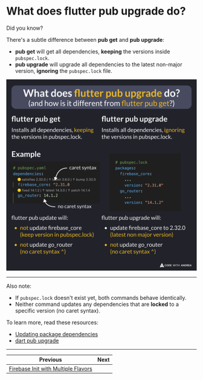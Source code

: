 # What does flutter pub upgrade do?

Did you know?

There's a subtle difference between **pub get** and **pub upgrade**:

- **pub get** will get all dependencies, **keeping** the versions inside `pubspec.lock`.
- **pub upgrade** will upgrade all dependencies to the latest non-major version, **ignoring** the `pubspec.lock` file.

![](202.png)

<!--

There's a subtle difference between "pub get" and "pub upgrade".

- "pub get" will get all dependencies, *keeping* the versions inside pubspec.lock.
- "pub upgrade" will upgrade all dependencies to the latest non-major version, *ignoring* the pubspec.lock file.

Neither command updates any dependencies that are locked to a specific version (no caret syntax).
-->

---

Also note:

- If `pubspec.lock` doesn't exist yet, both commands behave identically.
- Neither command updates any dependencies that are **locked** to a specific version (no caret syntax).

To learn more, read these resources:

- [Updating package dependencies](https://docs.flutter.dev/packages-and-plugins/using-packages#updating-package-dependencies)
- [dart pub upgrade](https://dart.dev/tools/pub/cmd/pub-upgrade)

---

| Previous | Next |
| -------- | ---- |
| [Firebase Init with Multiple Flavors](../0201-firebase-init-multiple-flavors/index.md) |  |

<!-- TWITTER|https://x.com/biz84/status/1848646896170000843 -->
<!-- LINKEDIN|https://www.linkedin.com/posts/andreabizzotto_did-you-know-theres-a-subtle-difference-activity-7254412930966810625-HBID -->


